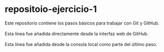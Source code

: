 # repositoio-ejercicio-1
Este repositorio contiene los pasos básicos para trabajar con Git y GitHub. <br></br>
Esta línea fue añadida directamente desde la interfaz web de GitHub. <br></br>
Esta línea fue añadida desde la consola local como parte del último paso.
